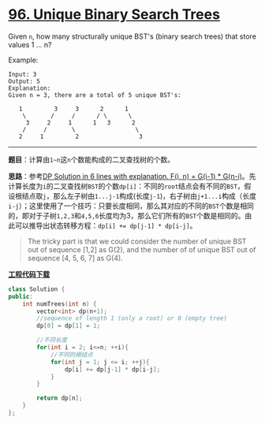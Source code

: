 # [96. Unique Binary Search Trees](https://leetcode.com/problems/unique-binary-search-trees/)

Given `n`, how many structurally unique BST's (binary search trees) that store values 1 ... n?

Example:

    Input: 3
    Output: 5
    Explanation:
    Given n = 3, there are a total of 5 unique BST's:

       1         3     3      2      1
        \       /     /      / \      \
         3     2     1      1   3      2
        /     /       \                 \
       2     1         2                 3

-----

**题目**：计算由`1~n`这`n`个数能构成的二叉查找树的个数。

**思路**：参考[DP Solution in 6 lines with explanation. F(i, n) = G(i-1) * G(n-i)](https://leetcode.com/problems/unique-binary-search-trees/discuss/31666/DP-Solution-in-6-lines-with-explanation.-F(i-n)-G(i-1)-*-G(n-i))。先计算长度为`i`的二叉查找树`BST`的个数`dp[i]`：不同的`root`结点会有不同的`BST`，假设根结点取`j`，那么左子树由`1...j-1`构成(长度`j-1`)，右子树由`j+1...i`构成（长度`i-j`）；这里使用了一个技巧：只要长度相同，那么其对应的不同的`BST`个数是相同的，即对于子树`1,2,3`和`4,5,6`长度均为3，那么它们所有的`BST`个数是相同的。由此可以推导出状态转移方程：`dp[i] += dp[j-1] * dp[i-j]`。

> The tricky part is that we could consider the number of unique BST out of sequence [1,2] as G(2), and the number of of unique BST out of sequence [4, 5, 6, 7] as G(4).

[**工程代码下载**](https://github.com/shenkh/leetcode)

```cpp
class Solution {
public:
    int numTrees(int n) {
        vector<int> dp(n+1);
        //sequence of length 1 (only a root) or 0 (empty tree)
        dp[0] = dp[1] = 1;

        //不同长度
        for(int i = 2; i<=n; ++i){
            //不同的根结点
            for(int j = 1; j <= i; ++j){
                dp[i] += dp[j-1] * dp[i-j];
            }
        }

        return dp[n];
    }
};
```